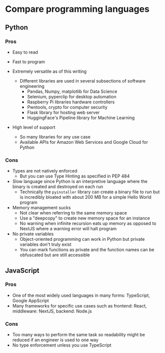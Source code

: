 # Compare programming languages

## Python

### Pros

- Easy to read
- Fast to program
- Extremely versatile as of this writing

  - Different libraries are used in several subsections of software engineering
    - Pandas, Numpy, matplotlib for Data Science
    - Selenium, pyperclip for desktop automation
    - Raspberry Pi libraries hardware controllers
    - Pwntools, crypto for computer security
    - Flask library for hosting web server
    - HuggingFace's Pipeline library for Machine Learning

- High level of support
  - So many libraries for any use case
  - Available APIs for Amazon Web Services and Google Cloud for Python

### Cons

- Types are not natively enforced
  - But you can use Type Hinting as specified in PEP 484
- Slow language since Python is an interpretive language where the binary is
  created and destroyed on each run
  - Technically the `pyinstaller` library can create a binary file to run but
    is incredibly bloated with about 200 MB for a simple Hello World program
- Memory management sucks
  - Not clear when referring to the same memory space
  - Use a "deepcopy" to create new memory space for an instance
  - No warning when infinite recursion eats up memory as opposed to NextJS where
    a warning error will halt program
- No private variables
  - Object-oriented programming can work in Python but private variables don't
    truly exist
  - You can mark functions as private and the function names can be obfuscated
    but are still accessible

## JavaScript

### Pros

- One of the most widely used languages in many forms: TypeScript, Google
  AppScript
- Many frameworks for specific use cases such as frontend: React, middleware:
  NextJS, backend: Node.js

### Cons

- Too many ways to perform the same task so readability might be reduced if an
  engineer is used to one way
- No type enforcement unless you use TypeScript
